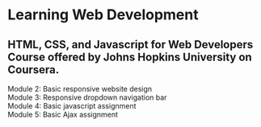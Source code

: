 # Learning Web Development

## HTML, CSS, and Javascript for Web Developers Course offered by Johns Hopkins University on Coursera.
Module 2: Basic responsive website design <br>
Module 3: Responsive dropdown navigation bar <br>
Module 4: Basic javascript assignment <br>
Module 5: Basic Ajax assignment <br>
